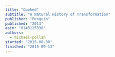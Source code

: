 ```yaml
---
title: "Cooked"
subtitle: "A Natural History of Transformation"
publisher: "Penguin"
published: "2013"
asin: "0143125338"
authors:
  - michael-pollan
started: "2015-08-30"
finished: "2015-09-13"
---
```


